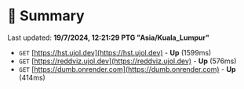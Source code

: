 # 📖 Summary
Last updated: **19/7/2024, 12:21:29 PTG "Asia/Kuala_Lumpur"**

- `GET` [https://hst.ujol.dev](https://hst.ujol.dev) - **Up** (1599ms)
- `GET` [https://reddviz.ujol.dev](https://reddviz.ujol.dev) - **Up** (576ms)
- `GET` [https://dumb.onrender.com](https://dumb.onrender.com) - **Up** (414ms)
